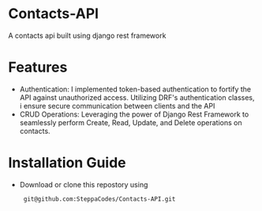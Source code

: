 # Contacts-API
A contacts api built using django rest framework

# Features 
- Authentication: I implemented token-based authentication to fortify the API against unauthorized access. Utilizing DRF's authentication classes, i ensure secure communication between clients and the API
- CRUD Operations: Leveraging the power of Django Rest Framework to seamlessly perform Create, Read, Update, and Delete operations on contacts.

# Installation Guide

- Download or clone this repostory using
  ```sh
   git@github.com:SteppaCodes/Contacts-API.git
